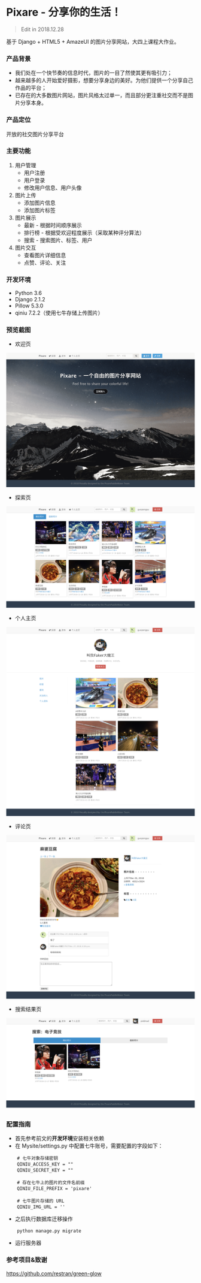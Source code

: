 # Pixare - 分享你的生活！

> Edit in 2018.12.28

基于 Django + HTML5 + AmazeUI 的图片分享网站，大四上课程大作业。

### 产品背景
* 我们处在一个快节奏的信息时代，图片的一目了然使其更有吸引力；
* 越来越多的人开始爱好摄影，想要分享身边的美好。为他们提供一个分享自己作品的平台；
* 已存在的大多数图片网站，图片风格太过单一，而且部分更注重社交而不是图片分享本身。

### 产品定位
开放的社交图片分享平台

### 主要功能
1. 用户管理
    * 用户注册
    * 用户登录
    * 修改用户信息、用户头像
2. 图片上传
    * 添加图片信息
    * 添加图片标签
3. 图片展示
    * 最新 - 根据时间顺序展示
    * 排行榜 - 根据受欢迎程度展示（采取某种评分算法）
    * 搜索 - 搜索图片、标签、用户
4. 图片交互
    * 查看图片详细信息
    * 点赞、评论、关注

### 开发环境
* Python 3.6
* Django 2.1.2
* Pillow 5.3.0
* qiniu 7.2.2（使用七牛存储上传图片）

### 预览截图
* 欢迎页

![](screenshots/welcome.png)

* 探索页

![](screenshots/explore.png)

* 个人主页

![](screenshots/people_home.png)

* 评论页

![](screenshots/detail.png)

* 搜索结果页

![](screenshots/search.png)

### 配置指南
* 首先参考前文的**开发环境**安装相关依赖
* 在 Mysite/settings.py 中配置七牛账号，需要配置的字段如下：

```
    # 七牛对象存储密钥
    QINIU_ACCESS_KEY = ""
    QINIU_SECRET_KEY = ""

    # 存在七牛上的图片的文件名前缀
    QINIU_FILE_PREFIX = 'pixare'

    # 七牛图片存储的 URL
    QINIU_IMG_URL = ''
```

* 之后执行数据库迁移操作

```
    python manage.py migrate
```

* 运行服务器

### 参考项目&致谢
https://github.com/restran/green-glow


